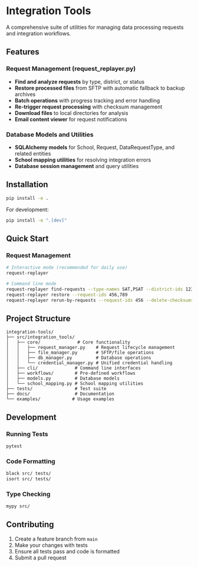 # Integration Tools

A comprehensive suite of utilities for managing data processing requests and integration workflows.

## Features

### Request Management (request_replayer.py)
- **Find and analyze requests** by type, district, or status
- **Restore processed files** from SFTP with automatic fallback to backup archives
- **Batch operations** with progress tracking and error handling
- **Re-trigger request processing** with checksum management
- **Download files** to local directories for analysis
- **Email content viewer** for request notifications

### Database Models and Utilities
- **SQLAlchemy models** for School, Request, DataRequestType, and related entities
- **School mapping utilities** for resolving integration errors
- **Database session management** and query utilities

## Installation

```bash
pip install -e .
```

For development:
```bash
pip install -e ".[dev]"
```

## Quick Start

### Request Management
```bash
# Interactive mode (recommended for daily use)
request-replayer

# Command line mode
request-replayer find-requests --type-names SAT,PSAT --district-ids 123
request-replayer restore --request-ids 456,789
request-replayer rerun-by-requests --request-ids 456 --delete-checksums
```

## Project Structure

```
integration-tools/
├── src/integration_tools/
│   ├── core/              # Core functionality
│   │   ├── request_manager.py    # Request lifecycle management
│   │   ├── file_manager.py       # SFTP/file operations
│   │   ├── db_manager.py         # Database operations
│   │   └── credential_manager.py # Unified credential handling
│   ├── cli/              # Command line interfaces
│   ├── workflows/        # Pre-defined workflows
│   ├── models.py         # Database models
│   └── school_mapping.py # School mapping utilities
├── tests/                # Test suite
├── docs/                 # Documentation
└── examples/            # Usage examples
```

## Development

### Running Tests
```bash
pytest
```

### Code Formatting
```bash
black src/ tests/
isort src/ tests/
```

### Type Checking
```bash
mypy src/
```

## Contributing

1. Create a feature branch from `main`
2. Make your changes with tests
3. Ensure all tests pass and code is formatted
4. Submit a pull request

